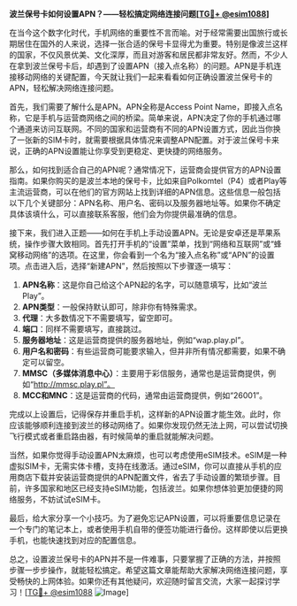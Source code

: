 **波兰保号卡如何设置APN？——轻松搞定网络连接问题[[TG💪+ @esim1088](https://t.me/s/esim1088)]**

在当今这个数字化时代，手机网络的重要性不言而喻。对于经常需要出国旅行或长期居住在国外的人来说，选择一张合适的保号卡显得尤为重要。特别是像波兰这样的国家，不仅风景优美、文化深厚，而且对游客和居民都非常友好。然而，不少人在拿到波兰保号卡后，却遇到了设置APN（接入点名称）的问题。APN是手机连接移动网络的关键配置，今天就让我们一起来看看如何正确设置波兰保号卡的APN，轻松解决网络连接问题。

首先，我们需要了解什么是APN。APN全称是Access Point Name，即接入点名称，它是手机与运营商网络之间的桥梁。简单来说，APN决定了你的手机通过哪个通道来访问互联网。不同的国家和运营商有不同的APN设置方式，因此当你换了一张新的SIM卡时，就需要根据具体情况来调整APN配置。对于波兰保号卡来说，正确的APN设置能让你享受到更稳定、更快捷的网络服务。

那么，如何找到适合自己的APN呢？通常情况下，运营商会提供官方的APN设置指南。如果你购买的是波兰本地的保号卡，比如来自Polkomtel（P4）或者Play等主流运营商，可以在他们的官方网站上找到详细的APN信息。这些信息一般包括以下几个关键部分：APN名称、用户名、密码以及服务器地址等。如果你不确定具体该填什么，可以直接联系客服，他们会为你提供最准确的信息。

接下来，我们进入正题——如何在手机上手动设置APN。无论是安卓还是苹果系统，操作步骤大致相同。首先打开手机的“设置”菜单，找到“网络和互联网”或“蜂窝移动网络”的选项。在这里，你会看到一个名为“接入点名称”或“APN”的设置项。点击进入后，选择“新建APN”，然后按照以下步骤逐一填写：

1. **APN名称**：这是你自己给这个APN起的名字，可以随意填写，比如“波兰Play”。
2. **APN类型**：一般保持默认即可，除非你有特殊需求。
3. **代理**：大多数情况下不需要填写，留空即可。
4. **端口**：同样不需要填写，直接跳过。
5. **服务器地址**：这是运营商提供的服务器地址，例如“wap.play.pl”。
6. **用户名和密码**：有些运营商可能要求输入，但并非所有情况都需要，如果不确定可以留空。
7. **MMSC（多媒体消息中心）**：主要用于彩信服务，通常也是运营商提供，例如“http://mmsc.play.pl”。
8. **MCC和MNC**：这是运营商的代码，通常由运营商提供，例如“26001”。

完成以上设置后，记得保存并重启手机，这样新的APN设置才能生效。此时，你应该能够顺利连接到波兰的移动网络了。如果你发现仍然无法上网，可以尝试切换飞行模式或者重启路由器，有时候简单的重启就能解决问题。

当然，如果你觉得手动设置APN太麻烦，也可以考虑使用eSIM技术。eSIM是一种虚拟SIM卡，无需实体卡槽，支持在线激活。通过eSIM，你可以直接从手机的应用商店下载并安装运营商提供的APN配置文件，省去了手动设置的繁琐步骤。目前，许多国家和地区已经支持eSIM功能，包括波兰。如果你想体验更加便捷的网络服务，不妨试试eSIM卡。

最后，给大家分享一个小技巧。为了避免忘记APN设置，可以将重要信息记录在一个专门的笔记本上，或者使用手机自带的便签功能进行备份。这样即使以后更换手机，也能快速找到对应的配置信息。

总之，设置波兰保号卡的APN并不是一件难事，只要掌握了正确的方法，并按照步骤一步步操作，就能轻松搞定。希望这篇文章能帮助大家解决网络连接问题，享受畅快的上网体验。如果你还有其他疑问，欢迎随时留言交流，大家一起探讨学习！[[TG💪+ @esim1088](https://t.me/s/esim1088) ![Image](https://i.postimg.cc/4NQfJmqS/Snipaste-2025-05-13-00-14-12.png)]